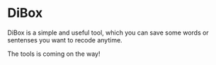# DiBox
DiBox is a simple and useful tool, which you can save some words or sentenses you want to recode anytime. 

The tools is coming on the way!

